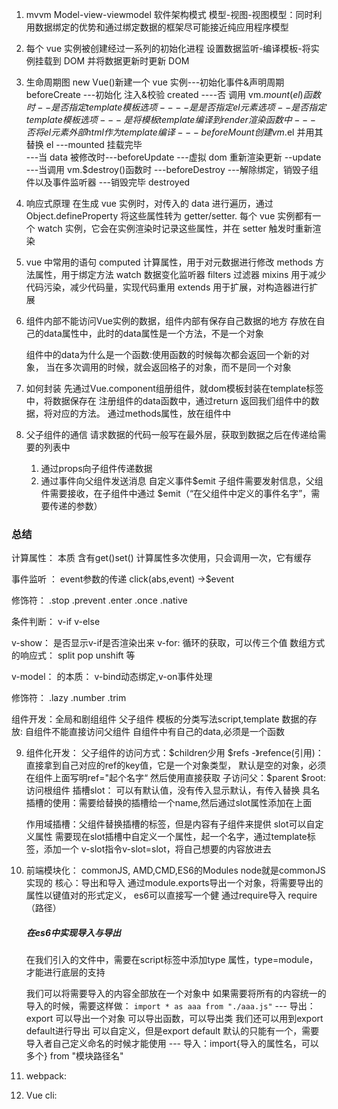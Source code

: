 1. mvvm Model-view-viewmodel 软件架构模式
   模型-视图-视图模型：同时利用数据绑定的优势和通过绑定数据的框架尽可能接近纯应用程序模型

2. 每个 vue 实例被创建经过一系列的初始化进程
   设置数据监听-编译模板-将实例挂载到 DOM 并将数据更新时更新 DOM

3. 生命周期图
   new Vue()新建一个 vue 实例---初始化事件&声明周期 beforeCreate
   ---初始化 注入&校验 created
   ----否 调用 vm.$mount(el)函数时--是否指定template模板选项
            ----是   是否指定el元素选项--是否指定template模板选项
                    --- 是  将模板template编译到render渲染函数中
                    --- 否  将el元素外部html作为template编译
    ---beforeMount  创建vm.$el 并用其替换 el
   ---mounted 挂载完毕  
    ---当 data 被修改时---beforeUpdate ---虚拟 dom 重新渲染更新 --update
   ---当调用 vm.\$destroy()函数时
   ---beforeDestroy
   ---解除绑定，销毁子组件以及事件监听器
   ---销毁完毕 destroyed

4. 响应式原理
   在生成 vue 实例时，对传入的 data 进行遍历，通过 Object.defineProperty 将这些属性转为
   getter/setter.
   每个 vue 实例都有一个 watch 实例，它会在实例渲染时记录这些属性，并在 setter 触发时重新渲染

5.  vue 中常用的语句
   computed 计算属性，用于对元数据进行修改
   methods 方法属性，用于绑定方法
   watch 数据变化监听器
   filters 过滤器
   mixins 用于减少代码污染，减少代码量，实现代码重用
   extends 用于扩展，对构造器进行扩展

6. 组件内部不能访问Vue实例的数据，组件内部有保存自己数据的地方
   存放在自己的data属性中，此时的data属性是一个方法，不是一个对象

   组件中的data为什么是一个函数:使用函数的时候每次都会返回一个新的对象，
      当在多次调用的时候，就会返回格子的对象，而不是同一个对象

7. 如何封装
   先通过Vue.component组册组件，就dom模板封装在template标签中，将数据保存在
   注册组件的data函数中，通过return 返回我们组件中的数据，将对应的方法。
   通过methods属性，放在组件中

8. 父子组件的通信
   请求数据的代码一般写在最外层，获取到数据之后在传递给需要的列表中
    1. 通过props向子组件传递数据
    2. 通过事件向父组件发送消息  自定义事件$emit
         子组件需要发射信息，父组件需要接收，在子组件中通过
         $emit（“在父组件中定义的事件名字”，需要传递的参数）

### 总结
   计算属性： 本质 含有get()set() 
      计算属性多次使用，只会调用一次，它有缓存

   事件监听 ： event参数的传递
            click(abs,event) ->$event

   修饰符：  .stop  .prevent .enter  .once .native

   条件判断：   v-if  v-else 

   v-show：  是否显示v-if是否渲染出来
   v-for:   循环的获取，可以传三个值
   数组方式的响应式：  split pop unshift 等
     
   v-model：  的本质： v-bind动态绑定,v-on事件处理

   修饰符： .lazy .number .trim

   组件开发：全局和剧组组件
            父子组件
            模板的分类写法script,template
   数据的存放: 自组件不能直接访问父组件
            自组件中有自己的data,必须是一个函数

9. 组件化开发：
         父子组件的访问方式：$children少用
         $refs -》refence(引用)： 直接拿到自己对应的ref的key值，它是一个对象类型，
         默认是空的对象，必须在组件上面写明ref="起个名字“  然后使用直接获取
         子访问父：$parent  $root:访问根组件
   插槽slot： 可以有默认值，没有传入显示默认，有传入替换
      具名插槽的使用：需要给替换的插槽给一个name,然后通过slot属性添加在上面

   作用域插槽：父组件替换插槽的标签，但是内容有子组件来提供
         slot可以自定义属性
         需要现在slot插槽中自定义一个属性，起一个名字，通过template标签，添加一个
         v-slot指令v-slot=slot，将自己想要的内容放进去

9. 前端模块化：
      commonJS, AMD,CMD,ES6的Modules
      node就是commonJS实现的
         核心：导出和导入
         通过module.exports导出一个对象，将需要导出的属性以键值对的形式定义，
         es6可以直接写一个健
       通过require导入  require（路径）

      ##### 在es6中实现导入与导出
      在我们引入的文件中，需要在script标签中添加type 属性，type=module，才能进行底层的支持

      我们可以将需要导入的内容全部放在一个对象中
      如果需要将所有的内容统一的导入的时候，需要这样做：
        ``` import * as aaa from "./aaa.js" ```
         --- 导出：export  可以导出一个对象 可以导出函数，可以导出类
               我们还可以用到export default进行导出 可以自定义，但是export default
               默认的只能有一个，需要导入者自己定义命名的时候才能使用
         --- 导入：import{导入的属性名，可以多个} from "模块路径名"

10. webpack:

11. Vue cli:



